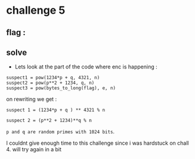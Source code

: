 # challenge 5


## flag : 


## solve

- Lets look at the part of the code where enc is happening : 
```
suspect1 = pow(1234*p + q, 4321, n)
suspect2 = pow(p**2 + 1234, q, n) 
suspect3 = pow(bytes_to_long(flag), e, n)
```

on rewriting we get : 

`suspect 1 = (1234*p + q ) ** 4321 % n`

`suspect 2 = (p**2 + 1234)**q % n`

`p and q are random primes with 1024 bits`.

I couldnt give enough time to this challenge since i was hardstuck on chall 4. will try again in a bit

